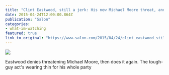 ```yaml
---
title: "Clint Eastwood, still a jerk: His new Michael Moore threat, and the GOP’s Fox News derangement problem"
date: 2015-04-24T12:00:00.864Z
publication: "Salon"
categories: 
- what-im-watching
featured: true
link_to_original: "https://www.salon.com/2015/04/24/clint_eastwood_still_a_jerk_his_new_michael_moore_threat_and_the_gops_fox_news_derangement_problem/"
---
```

![](/uploads/dirty_harry.jpg)

Eastwood denies threatening Michael Moore, then does it again. The tough-guy act's wearing thin for his whole party